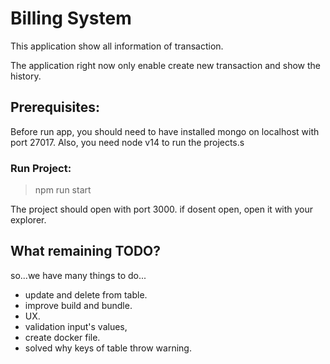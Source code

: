 # **Billing System**

This application show all information of transaction.

The application right now only enable create new transaction and show the history.


## Prerequisites:

Before run app, you should need to have installed mongo on localhost with port 27017. 
Also, you need node v14 to run the projects.s

### Run Project:
> npm run start

The project should open with port 3000. if dosent open, open it with your explorer.

## What remaining TODO?
so...we have many things to do...
* update and delete from table.
* improve build and bundle.
* UX.
* validation input's values,
* create docker file.
* solved why keys of table throw warning.
